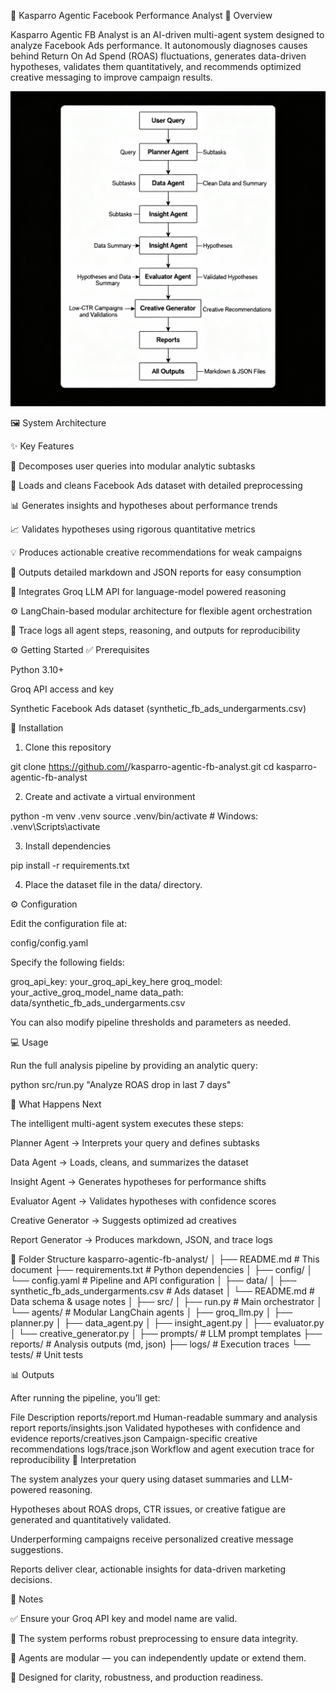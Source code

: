 🧠 Kasparro Agentic Facebook Performance Analyst
🚀 Overview

Kasparro Agentic FB Analyst is an AI-driven multi-agent system designed to analyze Facebook Ads performance.
It autonomously diagnoses causes behind Return On Ad Spend (ROAS) fluctuations, generates data-driven hypotheses, validates them quantitatively, and recommends optimized creative messaging to improve campaign results.

![image alt](https://github.com/AshaSharm/kasparro-agentic-fb-analyst-asha-sharma/blob/main/flowchart.png?raw=true)

🖼️ System Architecture

✨ Key Features

🧩 Decomposes user queries into modular analytic subtasks

🧹 Loads and cleans Facebook Ads dataset with detailed preprocessing

📊 Generates insights and hypotheses about performance trends

📈 Validates hypotheses using rigorous quantitative metrics

💡 Produces actionable creative recommendations for weak campaigns

📝 Outputs detailed markdown and JSON reports for easy consumption

🤖 Integrates Groq LLM API for language-model powered reasoning

⚙️ LangChain-based modular architecture for flexible agent orchestration

🧾 Trace logs all agent steps, reasoning, and outputs for reproducibility

⚙️ Getting Started
✅ Prerequisites

Python 3.10+

Groq API access and key

Synthetic Facebook Ads dataset (synthetic_fb_ads_undergarments.csv)

🧩 Installation

1. Clone this repository

git clone https://github.com/<your-username>/kasparro-agentic-fb-analyst.git
cd kasparro-agentic-fb-analyst


2. Create and activate a virtual environment

python -m venv .venv
source .venv/bin/activate       # Windows: .venv\Scripts\activate


3. Install dependencies

pip install -r requirements.txt


4. Place the dataset file in the data/ directory.

⚙️ Configuration

Edit the configuration file at:

config/config.yaml


Specify the following fields:

groq_api_key: your_groq_api_key_here
groq_model: your_active_groq_model_name
data_path: data/synthetic_fb_ads_undergarments.csv


You can also modify pipeline thresholds and parameters as needed.

💻 Usage

Run the full analysis pipeline by providing an analytic query:

python src/run.py "Analyze ROAS drop in last 7 days"

🔁 What Happens Next

The intelligent multi-agent system executes these steps:

Planner Agent → Interprets your query and defines subtasks

Data Agent → Loads, cleans, and summarizes the dataset

Insight Agent → Generates hypotheses for performance shifts

Evaluator Agent → Validates hypotheses with confidence scores

Creative Generator → Suggests optimized ad creatives

Report Generator → Produces markdown, JSON, and trace logs

📂 Folder Structure
kasparro-agentic-fb-analyst/
│
├── README.md                     # This document
├── requirements.txt              # Python dependencies
│
├── config/
│   └── config.yaml               # Pipeline and API configuration
│
├── data/
│   ├── synthetic_fb_ads_undergarments.csv  # Ads dataset
│   └── README.md                 # Data schema & usage notes
│
├── src/
│   ├── run.py                    # Main orchestrator
│   └── agents/                   # Modular LangChain agents
│       ├── groq_llm.py
│       ├── planner.py
│       ├── data_agent.py
│       ├── insight_agent.py
│       ├── evaluator.py
│       └── creative_generator.py
│
├── prompts/                      # LLM prompt templates
├── reports/                      # Analysis outputs (md, json)
├── logs/                         # Execution traces
└── tests/                        # Unit tests

📊 Outputs

After running the pipeline, you’ll get:

File	Description
reports/report.md	Human-readable summary and analysis report
reports/insights.json	Validated hypotheses with confidence and evidence
reports/creatives.json	Campaign-specific creative recommendations
logs/trace.json	Workflow and agent execution trace for reproducibility
🧩 Interpretation

The system analyzes your query using dataset summaries and LLM-powered reasoning.

Hypotheses about ROAS drops, CTR issues, or creative fatigue are generated and quantitatively validated.

Underperforming campaigns receive personalized creative message suggestions.

Reports deliver clear, actionable insights for data-driven marketing decisions.

📝 Notes

✅ Ensure your Groq API key and model name are valid.

🧼 The system performs robust preprocessing to ensure data integrity.

🧠 Agents are modular — you can independently update or extend them.

🧩 Designed for clarity, robustness, and production readiness.
